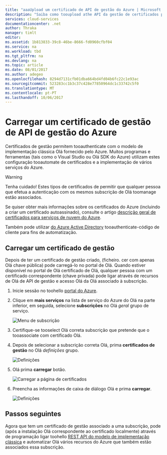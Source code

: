```yaml
---
title: "aaaUpload um certificado de API de gestão do Azure | Microsoft Docs"
description: "Saiba como tooupload athe API da gestão de certificados para Olá Portal clássico do Azure."
services: cloud-services
documentationcenter: .net
author: Thraka
manager: timlt
editor: 
ms.assetid: 1b813833-39c8-46be-8666-fd0960cfbf04
ms.service: na
ms.workload: tbd
ms.tgt_pltfrm: na
ms.devlang: na
ms.topic: article
ms.date: 08/01/2017
ms.author: adegeo
ms.openlocfilehash: 8294d7131cfb01dba664bd4fd04b6fc22c1e93ac
ms.sourcegitcommit: 523283cc1b3c37c428e77850964dc1c33742c5f0
ms.translationtype: MT
ms.contentlocale: pt-PT
ms.lasthandoff: 10/06/2017
---
```

# <a name="upload-an-azure-management-api-management-certificate"></a>Carregar um certificado de gestão de API de gestão do Azure
Certificados de gestão permitem tooauthenticate com o modelo de implementação clássica Olá fornecido pelo Azure. Muitos programas e ferramentas (tais como o Visual Studio ou Olá SDK do Azure) utilizam estes configuração tooautomate de certificados e a implementação de vários serviços do Azure. 

> [!WARNING]
> Tenha cuidado! Estes tipos de certificados de permitir que qualquer pessoa que efetua a autenticação com os mesmos subscrição de Olá toomanage estão associados.
>
>

Se quiser obter mais informações sobre os certificados do Azure (incluindo a criar um certificado autoassinado), consulte o artigo [descrição geral de certificados para serviços de nuvem do Azure](cloud-services/cloud-services-certs-create.md#what-are-management-certificates).

Também pode utilizar [do Azure Active Directory](https://azure.microsoft.com/en-us/services/active-directory/) tooauthenticate-código de cliente para fins de automatização.

## <a name="upload-a-management-certificate"></a>Carregar um certificado de gestão
Depois de ter um certificado de gestão criado, (ficheiro. cer com apenas Olá chave pública) pode carregá-lo no portal de Olá. Quando estiver disponível no portal de Olá certificado de Olá, qualquer pessoa com um certificado correspondente (chave privada) pode ligar através de recursos de Olá de API de gestão e acesso Olá da Olá associado à subscrição.

1. Inicie sessão no toohello [portal do Azure](http://portal.azure.com).
2. Clique em **mais serviços** na lista de serviço do Azure do Olá na parte inferior, em seguida, selecione **subscrições** no Olá _geral_ grupo de serviço.

    ![Menu de subscrição](./media/azure-api-management-certs/subscriptions_menu.png)

3. Certifique-se tooselect Olá correta subscrição que pretende que o tooassociate com certificado Olá.     
4. Depois de selecionar a subscrição correta Olá, prima **certificados de gestão** no Olá _definições_ grupo.

    ![Definições](./media/azure-api-management-certs/mgmtcerts_menu.png)

5. Olá prima **carregar** botão.

    ![Carregar a página de certificados](./media/azure-api-management-certs/certificates_page.png)
6. Preencha as informações de caixa de diálogo Olá e prima **carregar**.

    ![Definições](./media/azure-api-management-certs/certificate_details.png)

## <a name="next-steps"></a>Passos seguintes
Agora que tem um certificado de gestão associado a uma subscrição, pode (após a instalação Olá correspondente ao certificado localmente) através de programação ligar toohello [REST API do modelo de implementação clássica](https://msdn.microsoft.com/library/azure/mt420159.aspx) e automatizar Olá vários recursos do Azure que também estão associados essa subscrição.
